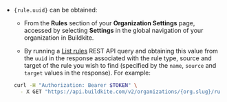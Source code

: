 - `{rule.uuid}` can be obtained:

    * From the **Rules** section of your **Organization Settings** page, accessed by selecting **Settings** in the global navigation of your organization in Buildkite.

    * By running a [List rules](/docs/apis/rest-api/rules#list-rules) REST API query and obtaining this value from the `uuid` in the response associated with the rule type, source and target of the rule you wish to find (specified by the `name`, `source` and `target` values in the response). For example:

    ```bash
    curl -H "Authorization: Bearer $TOKEN" \
      - X GET "https://api.buildkite.com/v2/organizations/{org.slug}/rules"
    ```

